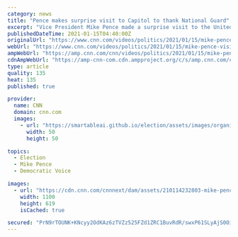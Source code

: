```yaml
---
category: news
title: "Pence makes surprise visit to Capitol to thank National Guard"
excerpt: "Vice President Mike Pence made a surprise visit to the United States Capitol to greet National Guard members and thank them for their service."
publishedDateTime: 2021-01-15T04:40:00Z
originalUrl: "https://www.cnn.com/videos/politics/2021/01/15/mike-pence-visits-national-guard-ctn-vpx.cnn"
webUrl: "https://www.cnn.com/videos/politics/2021/01/15/mike-pence-visits-national-guard-ctn-vpx.cnn"
ampWebUrl: "https://amp.cnn.com/cnn/videos/politics/2021/01/15/mike-pence-visits-national-guard-ctn-vpx.cnn"
cdnAmpWebUrl: "https://amp-cnn-com.cdn.ampproject.org/c/s/amp.cnn.com/cnn/videos/politics/2021/01/15/mike-pence-visits-national-guard-ctn-vpx.cnn"
type: article
quality: 135
heat: 135
published: true

provider:
  name: CNN
  domain: cnn.com
  images:
    - url: "https://smartableai.github.io/election/assets/images/organizations/cnn.com-50x50.jpg"
      width: 50
      height: 50

topics:
  - Election
  - Mike Pence
  - Democratic Voice

images:
  - url: "https://cdn.cnn.com/cnnnext/dam/assets/210114232803-mike-pence-visits-national-guard-vpx-super-tease.jpg"
    width: 1100
    height: 619
    isCached: true

secured: "PrN9rTOUNK+KNcyy2OdKAz6zTVZz525FZd1ZRC1BuvRdR/swxP61SLyAjS0OiLTajmcmhBA22T2Y/po0uPyITXj14mMvw8Hr7mVZm5v2IySa/86nxd40XpuPjS9daxaxFufEBtFKDNz9ofnVhgdnJEUECOh2Z5jsxgXWZI/dPChfp19XBPOTb78Z52DAIksO9sm4wwkg92COMcY3bF6GalPrTdqdiMC0AR7cWaNCf7QW2n9C/fKSPtnWQ0gb6Q3YpVYPWV4KWqo/at0c/I9IVJcMfUH/JxzMDR8ZB0kStjVDQCZdBeYnDaPikZ3nWncvXg6ctjoRofCZwjVEpeKSOCD2yZmIQ5aZp1aX3oFhYyo=;OS6lHqjNiL1uT7lvN7H4WA=="
---
```


